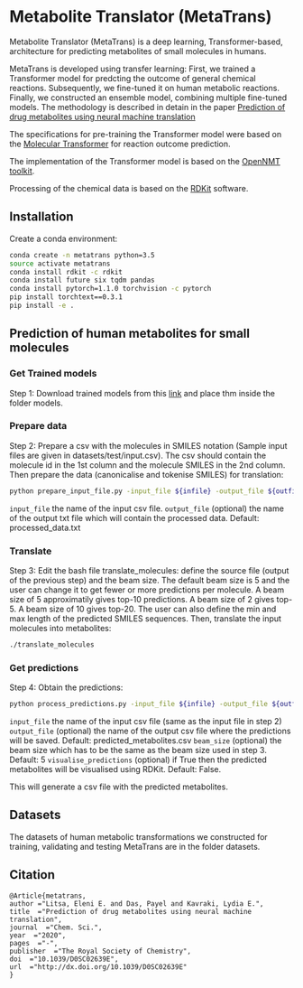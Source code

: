 # Metabolite Translator (MetaTrans)

Metabolite Translator (MetaTrans) is a deep learning, Transformer-based, architecture for predicting metabolites of small molecules in humans. 

MetaTrans is developed using transfer learning: First, we trained a Transformer model for predcting the outcome of general chemical reactions. Subsequently, we fine-tuned it on human metabolic reactions. Finally, we constructed an ensemble model, combining multiple fine-tuned models. 
The methodology is described in detain in the paper [Prediction of drug metabolites using neural machine translation](https://pubs.rsc.org/en/content/articlelanding/2020/SC/D0SC02639E#!divAbstract)

The specifications for pre-training the Transformer model were based on the [Molecular Transformer](https://github.com/pschwllr/MolecularTransformer) for reaction outcome prediction.


The implementation of the Transformer model is based on the [OpenNMT toolkit](http://opennmt.net/OpenNMT-py/). 

Processing of the chemical data is based on the [RDKit](https://www.rdkit.org/) software.

## Installation

Create a conda environment:

```bash
conda create -n metatrans python=3.5
source activate metatrans
conda install rdkit -c rdkit
conda install future six tqdm pandas
conda install pytorch=1.1.0 torchvision -c pytorch
pip install torchtext==0.3.1
pip install -e .
```

## Prediction of human metabolites for small molecules

### Get Trained models
Step 1: Download trained models from this [link](https://rice.box.com/s/5jeb5pp0a3jjr3jvkakfmck4gi71opo0) and place thm inside the folder models.

### Prepare data
Step 2: Prepare a csv with the molecules in SMILES notation (Sample input files are given in datasets/test/input.csv). The csv should contain the molecule id in the 1st column and the molecule SMILES in the 2nd column.
Then prepare the data (canonicalise and tokenise SMILES) for translation:

```bash
python prepare_input_file.py -input_file ${infile} -output_file ${outfile}
```
`input_file` the name of the input csv file.
`output_file` (optional) the name of the output txt file which will contain the processed data. Default: processed_data.txt

### Translate
Step 3: Edit the bash file translate_molecules: define the source file (output of the previous step) and the beam size. The default beam size is 5 and the user can change it to get fewer or more predictions per molecule. A beam size of 5 approximatily gives top-10 predictions. A beam size of 2 gives top-5. A beam size of 10 gives top-20. The user can also define the min and max length of the predicted SMILES sequences.
Then, translate the input molecules into metabolites:

```bash
./translate_molecules
```
 

### Get predictions
Step 4: Obtain the predictions:

```bash
python process_predictions.py -input_file ${infile} -output_file ${outfile} -beam_size ${beam} -visualise_predictions ${bool}
```
`input_file` the name of the input csv file (same as the input file in step 2)
`output_file` (optional) the name of the output csv file where the predictions will be saved. Default: predicted_metabolites.csv 
`beam_size` (optional) the beam size which has to be the same as the beam size used in step 3. Default: 5
`visualise_predictions` (optional) if True then the predicted metabolites will be visualised using RDKit. Default: False.

This will generate a csv file with the predicted metabolites. 


## Datasets

The datasets of human metabolic transformations we constructed for training, validating and testing MetaTrans are in the folder datasets. 


## Citation

```
@Article{metatrans,
author ="Litsa, Eleni E. and Das, Payel and Kavraki, Lydia E.",
title  ="Prediction of drug metabolites using neural machine translation",
journal  ="Chem. Sci.",
year  ="2020",
pages  ="-",
publisher  ="The Royal Society of Chemistry",
doi  ="10.1039/D0SC02639E",
url  ="http://dx.doi.org/10.1039/D0SC02639E"
}
```

